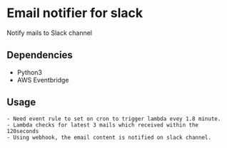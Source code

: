 # Email notifier for slack

Notify mails to Slack channel

## Dependencies

- Python3
- AWS Eventbridge

## Usage

```
- Need event rule to set on cron to trigger lambda evey 1.8 minute.
- Lambda checks for latest 3 mails which received within the 120seconds
- Using webhook, the email content is notified on slack channel.
```
